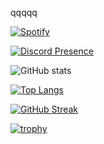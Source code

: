 qqqqq

[![Spotify](https://spotify-github-profile.vercel.app/api/view?uid=223arjkxkysohw4c6pfetcori&cover_image=true&theme=compact&show_offline=false&background_color=121212&interchange=true)](https://spotify-github-profile.vercel.app/api/view?uid=223arjkxkysohw4c6pfetcori&redirect=true)

[![Discord Presence](https://lanyard.cnrad.dev/api/450083541997584386?idleMessage=xao%20pescao.&hideProfile=false&hideBadges=false&hideTimestamp=false&hideStatus=true&hideDiscrim=true)](https://discord.com/users/450083541997584386)

![GitHub stats](https://github-readme-stats.vercel.app/api?username=krzzlpzz&count_private=true&show_icons=true&theme=apprentice)

[![Top Langs](https://github-readme-stats.vercel.app/api/top-langs/?username=krzzlpzz&hide_progress=false&layout=compact&theme=apprentice)](https://github.com/anuraghazra/github-readme-stats)

[![GitHub Streak](https://github-readme-streak-stats.herokuapp.com?user=krzzlpzz&theme=highcontrast&hide_border=true&locale=es&fire=EB5454)](https://git.io/streak-stats)

[![trophy](https://github-profile-trophy.vercel.app/?username=krzzlpzz&theme=tokyonight)](https://github.com/ryo-ma/github-profile-trophy)
